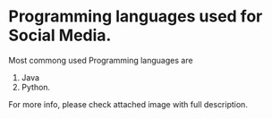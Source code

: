 # Programming languages used for Social Media. 

Most commong used Programming languages are 
1. Java
2. Python.

For more info, please check attached image with full description. 
